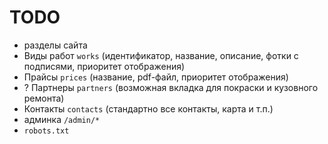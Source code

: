 # TODO

 - разделы сайта
  - Виды работ `works` (идентификатор, название, описание, фотки с подписями, приоритет отображения)
  - Прайсы `prices` (название, pdf-файл, приоритет отображения)
  - ? Партнеры `partners` (возможная вкладка для покраски и кузовного ремонта)
  - Контакты `contacts` (стандартно все контакты, карта и т.п.)
 - админка `/admin/*`
 - `robots.txt`
